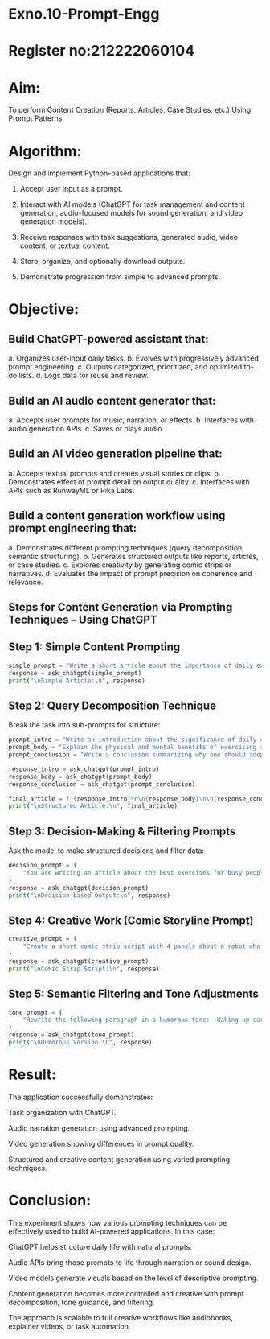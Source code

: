 # Exno.10-Prompt-Engg
# Register no:212222060104

# Aim: 
To perform Content Creation (Reports, Articles, Case Studies, etc.) Using Prompt Patterns

# Algorithm: 
Design and implement Python-based applications that:

1. Accept user input as a prompt.

2. Interact with AI models (ChatGPT for task management and content generation, audio-focused models for sound generation, and video generation models).

3. Receive responses with task suggestions, generated audio, video content, or textual content.

4. Store, organize, and optionally download outputs.

5. Demonstrate progression from simple to advanced prompts.

# Objective:

## Build ChatGPT-powered assistant that:

a. Organizes user-input daily tasks.
b. Evolves with progressively advanced prompt engineering.
c. Outputs categorized, prioritized, and optimized to-do lists.
d. Logs data for reuse and review.

## Build an AI audio content generator that:

a. Accepts user prompts for music, narration, or effects.
b. Interfaces with audio generation APIs.
c. Saves or plays audio.

## Build an AI video generation pipeline that:

a. Accepts textual prompts and creates visual stories or clips.
b. Demonstrates effect of prompt detail on output quality.
c. Interfaces with APIs such as RunwayML or Pika Labs.

## Build a content generation workflow using prompt engineering that:

a. Demonstrates different prompting techniques (query decomposition, semantic structuring).
b. Generates structured outputs like reports, articles, or case studies.
c. Explores creativity by generating comic strips or narratives.
d. Evaluates the impact of prompt precision on coherence and relevance.

## Steps for Content Generation via Prompting Techniques – Using ChatGPT

## Step 1: Simple Content Prompting
```py
simple_prompt = "Write a short article about the importance of daily exercise."
response = ask_chatgpt(simple_prompt)
print("\nSimple Article:\n", response)
```
## Step 2: Query Decomposition Technique
Break the task into sub-prompts for structure:
```py
prompt_intro = "Write an introduction about the significance of daily exercise."
prompt_body = "Explain the physical and mental benefits of exercising regularly."
prompt_conclusion = "Write a conclusion summarizing why one should adopt daily exercise."

response_intro = ask_chatgpt(prompt_intro)
response_body = ask_chatgpt(prompt_body)
response_conclusion = ask_chatgpt(prompt_conclusion)

final_article = f"{response_intro}\n\n{response_body}\n\n{response_conclusion}"
print("\nStructured Article:\n", final_article)
```
## Step 3: Decision-Making & Filtering Prompts
Ask the model to make structured decisions and filter data:
```py
decision_prompt = (
    "You are writing an article about the best exercises for busy people. Choose top 3 based on time efficiency, impact, and accessibility."
)
response = ask_chatgpt(decision_prompt)
print("\nDecision-based Output:\n", response)
```
## Step 4: Creative Work (Comic Storyline Prompt)
```py
creative_prompt = (
    "Create a short comic strip script with 4 panels about a robot who learns to cook pasta."
)
response = ask_chatgpt(creative_prompt)
print("\nComic Strip Script:\n", response)
```
## Step 5: Semantic Filtering and Tone Adjustments
```py
tone_prompt = (
    "Rewrite the following paragraph in a humorous tone: 'Waking up early is good for productivity, but hard to do.'"
)
response = ask_chatgpt(tone_prompt)
print("\nHumorous Version:\n", response)
```
# Result:

The application successfully demonstrates:

Task organization with ChatGPT.

Audio narration generation using advanced prompting.

Video generation showing differences in prompt quality.

Structured and creative content generation using varied prompting techniques.

# Conclusion:
This experiment shows how various prompting techniques can be effectively used to build AI-powered applications. In this case:

ChatGPT helps structure daily life with natural prompts.

Audio APIs bring those prompts to life through narration or sound design.

Video models generate visuals based on the level of descriptive prompting.

Content generation becomes more controlled and creative with prompt decomposition, tone guidance, and filtering.

The approach is scalable to full creative workflows like audiobooks, explainer videos, or task automation.

